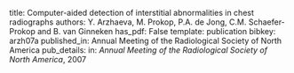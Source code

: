 title: Computer-aided detection of interstitial abnormalities in chest radiographs
authors: Y. Arzhaeva, M. Prokop, P.A. de Jong, C.M. Schaefer-Prokop and B. van Ginneken
has_pdf: False
template: publication
bibkey: arzh07a
published_in: Annual Meeting of the Radiological Society of North America
pub_details: in: <i>Annual Meeting of the Radiological Society of North America</i>, 2007
